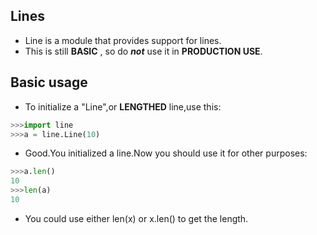 ## Lines
* Line is a module that provides support for lines.
* This is still **BASIC** , so do **_not_** use it in **PRODUCTION USE**.
## Basic usage
* To initialize a "Line",or **LENGTHED** line,use this:
```python
>>>import line
>>>a = line.Line(10)
```
* Good.You initialized a line.Now you should use it for other purposes:
```python
>>>a.len()
10
>>>len(a)
10
```
* You could use either len(x) or x.len() to get the length.

